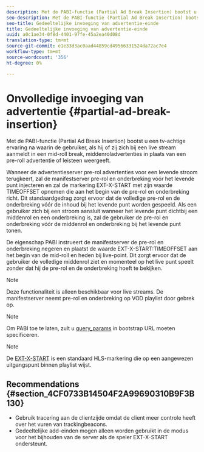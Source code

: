 ```yaml
---
description: Met de PABI-functie (Partial Ad Break Insertion) bootst u een tv-achtige ervaring na waarin de gebruiker, als hij of zij zich bij een live stream aanmeldt in een mid-roll break, middenroladvertenties in plaats van een pre-roll advertentie of leisteen weergeeft.
seo-description: Met de PABI-functie (Partial Ad Break Insertion) bootst u een tv-achtige ervaring na waarin de gebruiker, als hij of zij zich bij een live stream aanmeldt in een mid-roll break, middenroladvertenties in plaats van een pre-roll advertentie of leisteen weergeeft.
seo-title: Gedeeltelijke invoeging van advertentie-einde
title: Gedeeltelijke invoeging van advertentie-einde
uuid: a0c1ae34-0f8d-4401-97fe-45a2ea40d08d
translation-type: tm+mt
source-git-commit: e1e33d3ac0aad44859cd49566331524da72ac7e4
workflow-type: tm+mt
source-wordcount: '356'
ht-degree: 0%

---
```



# Onvolledige invoeging van advertentie {#partial-ad-break-insertion}

Met de PABI-functie (Partial Ad Break Insertion) bootst u een tv-achtige ervaring na waarin de gebruiker, als hij of zij zich bij een live stream aanmeldt in een mid-roll break, middenroladvertenties in plaats van een pre-roll advertentie of leisteen weergeeft.

Wanneer de advertentieserver pre-rol advertenties voor een levende stroom terugkeert, zal de manifestserver pre-rol en onderbreking vóór het levende punt injecteren en zal de markering EXT-X-START met zijn waarde TIMEOFFSET opnemen die aan het begin van de pre-rol en onderbreking richt. Dit standaardgedrag zorgt ervoor dat de volledige pre-rol en de onderbreking vóór de inhoud bij het levende punt worden gespeeld. Als een gebruiker zich bij een stroom aansluit wanneer het levende punt dichtbij een middenrol en een onderbreking is, zal de gebruiker de pre-rol en onderbreking vóór de middenrol en onderbreking bij het levende punt tonen.

De eigenschap PABI instrueert de manifestserver de pre-rol en onderbreking negeren en plaatst de waarde EXT-X-START:TIMEOFFSET aan het begin van de mid-roll en heden bij live-point. Dit zorgt ervoor dat de gebruiker de volledige middenrol ziet en momenteel op het live punt speelt zonder dat hij de pre-rol en de onderbreking hoeft te bekijken.

>[!NOTE]
>
>Deze functionaliteit is alleen beschikbaar voor live streams. De manifestserver neemt pre-rol en onderbreking op VOD playlist door gebrek op.

>[!NOTE]
>
>Om PABI toe te laten, zult u [query_params](/help/primetime-ad-insertion/~old-msapi-topics/ms-getting-started/ms-api-query-params.md) in bootstrap URL moeten specificeren.

>[!NOTE]
>
>De [EXT-X-START](https://tools.ietf.org/html/rfc8216#section-4.3.5.2) is een standaard HLS-markering die op een aangewezen uitgangspunt binnen playlist wijst.

## Recommendations {#section_4CF0733B14504F2A99690310B9F3B130}

* Gebruik tracering aan de clientzijde omdat de client meer controle heeft over het vuren van trackingbeacons.
* Gedeeltelijke add-einden mogen alleen worden gebruikt in de modus voor het bijhouden van de server als de speler EXT-X-START ondersteunt.